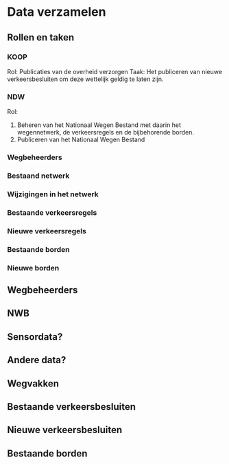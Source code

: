 # Data verzamelen


## Rollen en taken

### KOOP
Rol: Publicaties van de overheid verzorgen
Taak: Het publiceren van nieuwe verkeersbesluiten om deze wettelijk geldig te laten zijn.

### NDW
Rol: 
1. Beheren van het Nationaal Wegen Bestand met daarin het wegennetwerk, de verkeersregels en de bijbehorende borden.
2. Publiceren van het Nationaal Wegen Bestand


### Wegbeheerders


### Bestaand netwerk



### Wijzigingen in het netwerk



### Bestaande verkeersregels



### Nieuwe verkeersregels



### Bestaande borden




### Nieuwe borden




## Wegbeheerders



## NWB


## Sensordata?


## Andere data?




## Wegvakken


## Bestaande verkeersbesluiten


## Nieuwe verkeersbesluiten


## Bestaande borden

